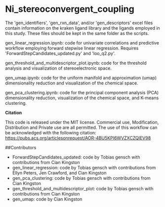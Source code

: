 # Ni_stereoconvergent_coupling
The 'gen_identifiers', 'gen_rxn_data', and/or 'gen_descriptors' excel files contain information on the kraken ligand library and the ligands employed in this study. These files should be kept in the same folder as the scripts.

gen_linear_regression.ipynb: code for univariate correlations and predictive workflow employing forward stepwise linear regression. Requires 'ForwardStepCandidates_updated.py' and 'loo_q2.py'.

gen_threshold_and_multidescriptor_plot.ipynb: code for the threshold analysis and visualization of stereoelectronic space.

gen_umap.ipynb: code for the uniform manifold and approximation (umap) dimensionality reduction and visualization of the chemical space.

gen_pca_clustering.ipynb: code for the principal component analysis (PCA) dimensionality reduction, visualization of the chemical space, and K-means clustering.

**Citation**

This code is released under the MIT license. Commercial use, Modification, Distribution and Private use are all permitted. The use of this workflow can be acknowledged with the following citation: https://pubs.acs.org/articlesonrequest/AOR-4BU5KPI6WVZXCZQIEV98

##Contributors
- ForwardStepCandidates_updated: code by Tobias gensch with contributions from Cian Kingston
- gen_linear_regression: code by Tobias gensch with contributions from Ellyn Peters, Jen Crawford, and Cian Kingston
- gen_pca_clustering: code by Tobias gensch with contributions from Cian Kingston
- gen_threshold_and_multidescriptor_plot: code by Tobias gensch with contributions from Cian Kingston
- gen_umap: code by Cian Kingston